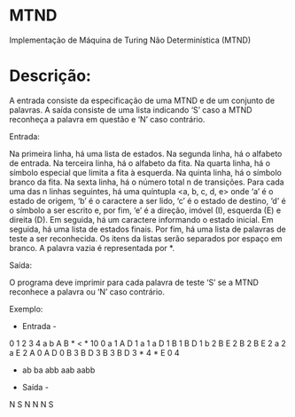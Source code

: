 # MTND
Implementação de Máquina de Turing Não Determinística (MTND)

# Descrição:

A entrada consiste da especificação de uma MTND e de um conjunto de palavras. A saída consiste de uma lista indicando ‘S’ caso a MTND reconheça a palavra em questão e ‘N’ caso contrário.

Entrada:

Na primeira linha, há uma lista de estados. Na segunda linha, há o alfabeto de entrada. Na terceira linha, há o alfabeto da fita. Na quarta linha, há o símbolo especial que limita a fita à esquerda. Na quinta linha, há o símbolo branco da fita. Na sexta linha, há o número total n de transições. Para cada uma das n linhas seguintes, há uma quíntupla <a, b, c, d, e> onde ‘a’ é o estado de origem, ‘b’ é o caractere a ser lido, ‘c’ é o estado de destino, ‘d’ é o símbolo a ser escrito e, por fim, ‘e’ é a direção, imóvel (I), esquerda (E) e direita (D). Em seguida, há um caractere informando o estado inicial. Em seguida, há uma lista de estados finais. Por fim, há uma lista de palavras de teste a ser reconhecida. Os itens da listas serão separados por espaço em branco. A palavra vazia é representada por *.

Saída:

O programa deve imprimir para cada palavra de teste ‘S’ se a MTND reconhece a palavra ou ‘N’ caso contrário.

Exemplo:

 - Entrada - 
 
0 1 2 3 4
a b
A B *
<
*
10
0 a 1 A D
1 a 1 a D
1 B 1 B D
1 b 2 B E
2 B 2 B E
2 a 2 a E
2 A 0 A D
0 B 3 B D
3 B 3 B D
3 * 4 * E
0
4
* ab ba abb aab aabb

 - Saída -
 
N
S
N
N
N
S
